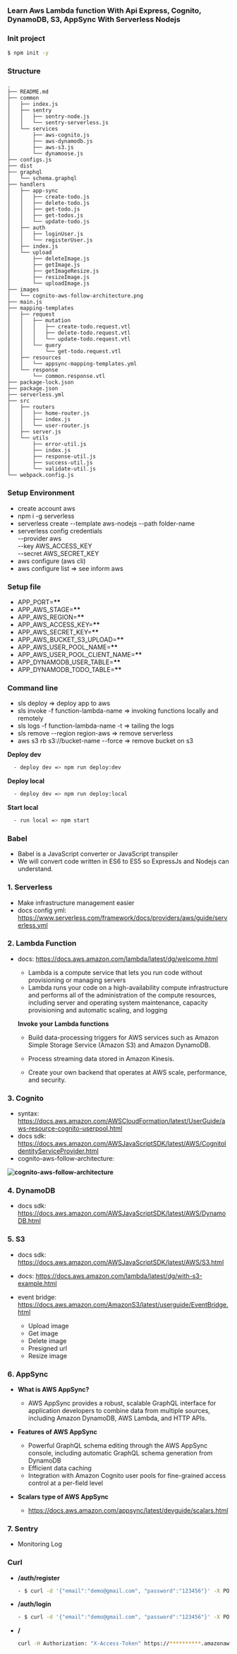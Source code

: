 ### **Learn Aws Lambda function With Api Express, Cognito, DynamoDB, S3, AppSync With Serverless Nodejs**

### **Init project**

```sh
$ npm init -y
```

### **Structure**

```text
.
├── README.md
├── common
│   ├── index.js
│   ├── sentry
│   │   ├── sentry-node.js
│   │   └── sentry-serverless.js
│   └── services
│       ├── aws-cognito.js
│       ├── aws-dynamodb.js
│       ├── aws-s3.js
│       └── dynamoose.js
├── configs.js
├── dist
├── graphql
│   └── schema.graphql
├── handlers
│   ├── app-sync
│   │   ├── create-todo.js
│   │   ├── delete-todo.js
│   │   ├── get-todo.js
│   │   ├── get-todos.js
│   │   └── update-todo.js
│   ├── auth
│   │   ├── loginUser.js
│   │   └── registerUser.js
│   ├── index.js
│   └── upload
│       ├── deleteImage.js
│       ├── getImage.js
│       ├── getImageResize.js
│       ├── resizeImage.js
│       └── uploadImage.js
├── images
│   └── cognito-aws-follow-architecture.png
├── main.js
├── mapping-templates
│   ├── request
│   │   ├── mutation
│   │   │   ├── create-todo.request.vtl
│   │   │   ├── delete-todo.request.vtl
│   │   │   └── update-todo.request.vtl
│   │   └── query
│   │       └── get-todo.request.vtl
│   ├── resources
│   │   └── appsync-mapping-templates.yml
│   └── response
│       └── common.response.vtl
├── package-lock.json
├── package.json
├── serverless.yml
├── src
│   ├── routers
│   │   ├── home-router.js
│   │   ├── index.js
│   │   └── user-router.js
│   ├── server.js
│   └── utils
│       ├── error-util.js
│       ├── index.js
│       ├── response-util.js
│       ├── success-util.js
│       └── validate-util.js
└── webpack.config.js
```

### **Setup Environment**

- create account aws
- npm i -g serverless
- serverless create --template aws-nodejs --path folder-name
- serverless config credentials \
  --provider aws \
  --key AWS_ACCESS_KEY \
  --secret AWS_SECRET_KEY
- aws configure (aws cli)
- aws configure list => see inform aws

### **Setup file**

- APP_PORT=**\*\***
- APP_AWS_STAGE=**\*\***
- APP_AWS_REGION=**\*\***
- APP_AWS_ACCESS_KEY=**\*\***
- APP_AWS_SECRET_KEY=**\*\***
- APP_AWS_BUCKET_S3_UPLOAD=**\*\***
- APP_AWS_USER_POOL_NAME=**\*\***
- APP_AWS_USER_POOL_CLIENT_NAME=**\*\***
- APP_DYNAMODB_USER_TABLE=**\*\***
- APP_DYNAMODB_TODO_TABLE=**\*\***

### **Command line**

- sls deploy => deploy app to aws
- sls invoke -f function-lambda-name => invoking functions locally and remotely
- sls logs -f function-lambda-name -t => tailing the logs
- sls remove --region region-aws => remove serverless
- aws s3 rb s3://bucket-name --force => remove bucket on s3

**Deploy dev**

```sh
  - deploy dev => npm run deploy:dev
```

**Deploy local**

```sh
  - deploy dev => npm run deploy:local
```

**Start local**

```sh
  - run local => npm start
```

### **Babel**

- Babel is a JavaScript converter or JavaScript transpiler
- We will convert code written in ES6 to ES5 so ExpressJs and Nodejs can understand.

### **1. Serverless**

- Make infrastructure management easier
- docs config yml: https://www.serverless.com/framework/docs/providers/aws/guide/serverless.yml

### **2. Lambda Function**

- docs: https://docs.aws.amazon.com/lambda/latest/dg/welcome.html

  - Lambda is a compute service that lets you run code without provisioning or managing servers
  - Lambda runs your code on a high-availability compute infrastructure and performs all of the administration of the compute resources, including server and operating system maintenance, capacity provisioning and automatic scaling, and logging
    
  **Invoke your Lambda functions**
    - Build data-processing triggers for AWS services such as Amazon Simple Storage Service (Amazon S3) and Amazon DynamoDB.

    - Process streaming data stored in Amazon Kinesis.

    - Create your own backend that operates at AWS scale, performance, and security.

### **3. Cognito**

- syntax: https://docs.aws.amazon.com/AWSCloudFormation/latest/UserGuide/aws-resource-cognito-userpool.html
- docs sdk: https://docs.aws.amazon.com/AWSJavaScriptSDK/latest/AWS/CognitoIdentityServiceProvider.html
- cognito-aws-follow-architecture:

**![cognito-aws-follow-architecture](images/cognito-aws-follow-architecture.png)**

### **4. DynamoDB**

- docs sdk: https://docs.aws.amazon.com/AWSJavaScriptSDK/latest/AWS/DynamoDB.html

### **5. S3**

- docs sdk: https://docs.aws.amazon.com/AWSJavaScriptSDK/latest/AWS/S3.html
- docs: https://docs.aws.amazon.com/lambda/latest/dg/with-s3-example.html
- event bridge: https://docs.aws.amazon.com/AmazonS3/latest/userguide/EventBridge.html

  - Upload image
  - Get image
  - Delete image
  - Presigned url
  - Resize image

### **6. AppSync**

- **What is AWS AppSync?**

  - AWS AppSync provides a robust, scalable GraphQL interface for application developers to combine data from multiple sources, including Amazon DynamoDB, AWS Lambda, and HTTP APIs.

- **Features of AWS AppSync**

  - Powerful GraphQL schema editing through the AWS AppSync console, including automatic GraphQL schema generation from DynamoDB
  - Efficient data caching
  - Integration with Amazon Cognito user pools for fine-grained access control at a per-field level

- **Scalars type of AWS AppSync**

  - https://docs.aws.amazon.com/appsync/latest/devguide/scalars.html

### **7. Sentry**

- Monitoring Log
### **Curl**

- **/auth/register**

  ```sh
  - $ curl -d '{"email":"demo@gmail.com", "password":"123456"}' -X POST https://**********.amazonaws.com/auth/register
  ```

- **/auth/login**

  ```sh
  - $ curl -d '{"email":"demo@gmail.com", "password":"123456"}' -X POST https://**********.amazonaws.com/auth/login
  ```

- **/**
  ```sh
  curl -H Authorization: "X-Access-Token" https://**********.amazonaws.com/
  ```

